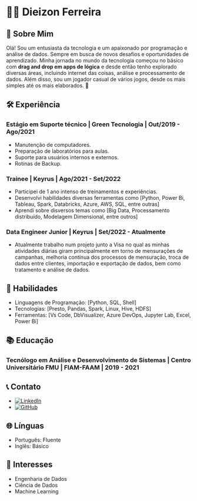 # 👨‍💻 Dieizon Ferreira

## 👋 Sobre Mim
Olá! Sou um entusiasta da tecnologia e um apaixonado por programação e análise de dados. Sempre em busca de novos desafios e oportunidades de aprendizado. Minha jornada no mundo da tecnologia começou no básico com **drag and drop em apps de lógica** e desde então tenho explorado diversas áreas, incluindo internet das coisas, análise e processamento de dados. Além disso, sou um jogador casual de vários jogos, desde os mais simples até os mais elaborados. 🚀

## 🛠️ Experiência
### Estágio em Suporte técnico | Green Tecnologia | Out/2019 - Ago/2021
- Manutenção de computadores.
- Preparação de laboratórios para aulas.
- Suporte para usuários internos e externos.
- Rotinas de Backup.

### Trainee | Keyrus | Ago/2021 - Set/2022
- Participei de 1 ano intenso de treinamentos e experiências.
- Desenvolvi habilidades diversas ferramentas como [Python, Power Bi, Tableau, Spark, Databricks, Azure, AWS, SQL, entre outras]
- Aprendi sobre disversos temas como [Big Data, Processamento distribuído, Modelagem Dimensional, entre outros]

### Data Engineer Junior | Keyrus | Set/2022 - Atualmente
- Atualmente trabalho num projeto junto a Visa no qual as minhas atividades diárias giram principalmente em torno de mensurações de campanhas, melhoria contínua dos processos de mensuração, troca de dados entre clientes, importação e exportação de dados, bem como tratamento e análise de dados.

## 🚀 Habilidades
- Linguagens de Programação: [Python, SQL, Shell]
- Tecnologias: [Presto, Pandas, Spark, Linux, Hive, HDFS]
- Ferramentas: [Vs Code, DbVisualizer, Azure DevOps, Jupyter Lab, Excel, Power Bi]

## 📚 Educação
### Tecnólogo em Análise e Desenvolvimento de Sistemas | Centro Universitário FMU | FIAM-FAAM | 2019 - 2021

## 📞 Contato
- [![LinkedIn](https://img.shields.io/badge/LinkedIn-000?style=for-the-badge&logo=linkedin&logoColor=0E76A8)](https://www.linkedin.com/in/dieizon-ferreira/)
- [![GitHub](https://img.shields.io/badge/github-%23121011.svg?style=for-the-badge&logo=github&logoColor=white)](https://github.com/DieizonFerreira8)

## 🌐 Línguas
- Português: Fluente
- Inglês: Básico

## 🤖 Interesses
- Engenharia de Dados
- Ciência de Dados
- Machine Learning